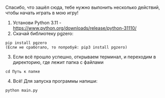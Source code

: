 Спасибо, что зашёл сюда, тебе нужно выпонить несколько действий, чтобы начать играть в мою игру!  

1. Установи Python 3.11 - https://www.python.org/downloads/release/python-31110/
2. Скачай библиотеку pgzero:
```
pip install pgzero
(Если не сработало, то попробуй: pip3 install pgzero)
```
3. Если всё прошло успешно, открываем терминал, и переходим в директорию, где лежит папка с файлами
```
cd Путь к папке
```
4. Всё! Для запуска программы напиши:
```
python main.py
```
